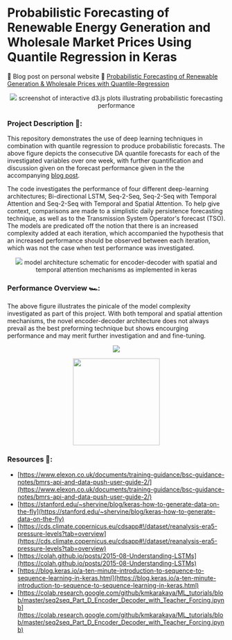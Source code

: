 # Probabilistic Forecasting of Renewable Energy Generation and Wholesale Market Prices Using Quantile Regression in Keras
:rocket: Blog post on personal website :link: [Probabilistic Forecasting of Renewable Generation & Wholesale Prices with Quantile-Regression](https://richardfindlay.co.uk/probabilistic-forecasting-of-renewable-generation-and-wholesale-prices-with-quantile-regression-2)

<p align="center">
  <img src="https://github.com/RichardFindlay/day-ahead-probablistic-forecasting-with-quantile-regression/blob/main/visualisations/d3_quantile_plot_examples.png" />
  screenshot of interactive d3.js plots illustrating probabilistic forecasting performance
</p>

### Project Description :open_book::
This repository demonstrates the use of deep learning techniques in combination with quantile regression to produce probabilistic forecasts. The above figure depicts the consecutive DA quantile forecasts for each of the investigated variables over one week, with further quantification and discussion given on the forecast performance given in the the accompanying [blog post](https://richardfindlay.co.uk/probabilistic-forecasting-of-renewable-generation-and-wholesale-prices-with-quantile-regression-2).

The code investigates the performance of four different deep-learning architectures; Bi-directional LSTM, Seq-2-Seq, Seq-2-Seq with Temporal Attention and Seq-2-Seq with Temporal and Spatial Attention. To help give context, comparisons are made to a simplistic daily persistence forecasting technique, as well as to the Transmission System Operator's forecast (TSO). The models are predicated off the notion that there is an increased complexity added at each iteration, which accompanied the hypothesis that an increased performance should be observed between each iteration, which was not the case when test performance was investigated.

<p align="center">
  <img src="https://github.com/RichardFindlay/day-ahead-probablistic-forecasting-with-quantile-regression/blob/main/visualisations/model_architecture_schematic_markup.png" />
  model architecture schematic for encoder-decoder with spatial and temporal attention mechanisms as implemented in keras
</p>

### Performance Overview :racing_car::
The above figure illustrates the pinicale of the model complexity investigated as part of this project. With both temporal and spatial attention mechanisms, the novel encoder-decoder architecture does not always prevail as the best preforming technique but shows encourging performance and may merit further investigation and and fine-tuning. 

<p align="center">
  <img src="https://github.com/RichardFindlay/day-ahead-probablistic-forecasting-with-quantile-regression/blob/main/visualisations/d3_temporal_attention_plot_solar.png" />
</p>


<p align="center">
  <img src="https://github.com/RichardFindlay/day-ahead-probablistic-forecasting-with-quantile-regression/blob/main/visualisations/solar_spatial_attentions_animation.gif" width="200"/>
</p>



### Resources :gem:: 
+ [https://www.elexon.co.uk/documents/training-guidance/bsc-guidance-notes/bmrs-api-and-data-push-user-guide-2/](https://www.elexon.co.uk/documents/training-guidance/bsc-guidance-notes/bmrs-api-and-data-push-user-guide-2/)
+ [https://stanford.edu/~shervine/blog/keras-how-to-generate-data-on-the-fly](https://stanford.edu/~shervine/blog/keras-how-to-generate-data-on-the-fly)
+ [https://cds.climate.copernicus.eu/cdsapp#!/dataset/reanalysis-era5-pressure-levels?tab=overview](https://cds.climate.copernicus.eu/cdsapp#!/dataset/reanalysis-era5-pressure-levels?tab=overview)
+ [https://colah.github.io/posts/2015-08-Understanding-LSTMs](https://colah.github.io/posts/2015-08-Understanding-LSTMs)
+ [https://blog.keras.io/a-ten-minute-introduction-to-sequence-to-sequence-learning-in-keras.html](https://blog.keras.io/a-ten-minute-introduction-to-sequence-to-sequence-learning-in-keras.html)
+ [https://colab.research.google.com/github/kmkarakaya/ML_tutorials/blob/master/seq2seq_Part_D_Encoder_Decoder_with_Teacher_Forcing.ipynb](https://colab.research.google.com/github/kmkarakaya/ML_tutorials/blob/master/seq2seq_Part_D_Encoder_Decoder_with_Teacher_Forcing.ipynb)
